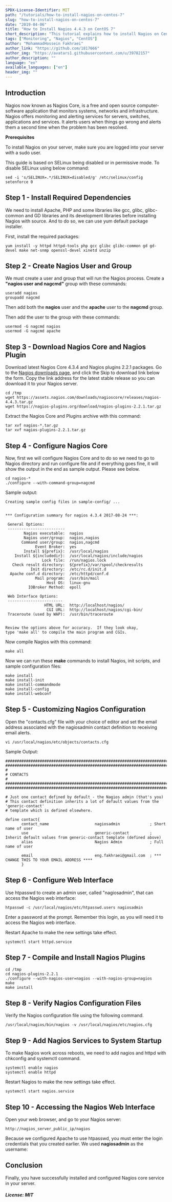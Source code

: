 ```yaml
---
SPDX-License-Identifier: MIT
path: "/tutorials/how-to-install-nagios-on-centos-7"
slug: "how-to-install-nagios-on-centos-7"
date: "2019-04-06"
title: "How to Install Nagios 4.4.3 on CentOS 7"
short_description: "This tutorial explains how to install Nagios on CentOS 7"
tags: ["Monitoring", "Nagios", "CentOS"]
author: "MohammadHossein Fakhraei"
author_link: "https://github.com/1817666"
author_img: "https://avatars1.githubusercontent.com/u/39782157"
author_description: ""
language: "en"
available_languages: ["en"]
header_img: ""
---
```


## Introduction

Nagios now known as Nagios Core, is a free and open source computer-software application that monitors systems, networks and infrastructure. Nagios offers monitoring and alerting services for servers, switches, applications and services. It alerts users when things go wrong and alerts them a second time when the problem has been resolved.

**Prerequisites**

To install Nagios on your server, make sure you are logged into your server with a sudo user.

This guide is based on SELinux being disabled or in permissive mode. To disable SELinux using below command:

```
sed -i 's/SELINUX=.*/SELINUX=disabled/g' /etc/selinux/config
setenforce 0
```

## Step 1 - Install Required Dependencies

We need to install Apache, PHP and some libraries like gcc, glibc, glibc-common and GD libraries and its development libraries before installing Nagios with source. And to do so, we can use yum default package installer.

First, install the required packages:

```
yum install -y httpd httpd-tools php gcc glibc glibc-common gd gd-devel make net-snmp openssl-devel xinetd unzip
```

## Step 2 - Create Nagios User and Group

We must create a user and group that will run the Nagios process. Create a **"**nagios** user and **nagcmd**"** group with these commands:

```
useradd nagios
groupadd nagcmd
```

Then add both the **nagios** user and the **apache** user to the **nagcmd** group.

Then add the user to the group with these commands:

```
usermod -G nagcmd nagios
usermod -G nagcmd apache
```

## Step 3 - Download Nagios Core and Nagios Plugin

Download latest Nagios Core 4.3.4 and Nagios plugins 2.2.1 packages. Go to the [Nagios downloads page](http://www.nagios.org/download/core-stay-informed), and click the Skip to download link below the form. Copy the link address for the latest stable release so you can download it to your Nagios server.

```
cd /tmp
wget https://assets.nagios.com/downloads/nagioscore/releases/nagios-4.4.3.tar.gz
wget https://nagios-plugins.org/download/nagios-plugins-2.2.1.tar.gz
```

Extract the Nagios Core and Plugins archive with this command:

```
tar xvf nagios-*.tar.gz
tar xvf nagios-plugins-2.2.1.tar.gz
```


## Step 4 - Configure Nagios Core

Now, first we will configure Nagios Core and to do so we need to go to Nagios directory and run configure file and if everything goes fine, it will show the output in the end as sample output. Please see below.

```
cd nagios-*
./configure --with-command-group=nagcmd
```

Sample output:

```
Creating sample config files in sample-config/ ...


*** Configuration summary for nagios 4.3.4 2017-08-24 ***:

 General Options:
 -------------------------
        Nagios executable:  nagios
        Nagios user/group:  nagios,nagios
       Command user/group:  nagios,nagcmd
             Event Broker:  yes
        Install ${prefix}:  /usr/local/nagios
    Install ${includedir}:  /usr/local/nagios/include/nagios
                Lock file:  /run/nagios.lock
   Check result directory:  ${prefix}/var/spool/checkresults
           Init directory:  /etc/rc.d/init.d
  Apache conf.d directory:  /etc/httpd/conf.d
             Mail program:  /usr/bin/mail
                  Host OS:  linux-gnu
          IOBroker Method:  epoll

 Web Interface Options:
 ------------------------
                 HTML URL:  http://localhost/nagios/
                  CGI URL:  http://localhost/nagios/cgi-bin/
 Traceroute (used by WAP):  /usr/bin/traceroute


Review the options above for accuracy.  If they look okay,
type 'make all' to compile the main program and CGIs.
```

Now compile Nagios with this command:

```
make all
```

Now we can run these **make** commands to install Nagios, init scripts, and sample configuration files:

```
make install
make install-init
make install-commandmode
make install-config
make install-webconf
```

## Step 5 - Customizing Nagios Configuration

Open the "contacts.cfg" file with your choice of editor and set the email address associated with the nagiosadmin contact definition to receiving email alerts.

```
vi /usr/local/nagios/etc/objects/contacts.cfg
```

Sample Output:

```
###############################################################################
###############################################################################
#
# CONTACTS
#
###############################################################################
###############################################################################

# Just one contact defined by default - the Nagios admin (that's you)
# This contact definition inherits a lot of default values from the 'generic-contact'
# template which is defined elsewhere.

define contact{
       contact_name                    nagiosadmin             ; Short name of user
       use                             generic-contact         ; Inherit default values from generic-contact template (defined above)
       alias                           Nagios Admin            ; Full name of user

       email                           eng.fakhraei@gmail.com  ; *** CHANGE THIS TO YOUR EMAIL ADDRESS ****
       }
```

## Step 6 - Configure Web Interface

Use htpasswd to create an admin user, called "nagiosadmin", that can access the Nagios web interface:

```
htpasswd -c /usr/local/nagios/etc/htpasswd.users nagiosadmin
```

Enter a password at the prompt. Remember this login, as you will need it to access the Nagios web interface.

Restart Apache to make the new settings take effect.

```
systemctl start httpd.service
```

## Step 7 - Compile and Install Nagios Plugins

```
cd /tmp
cd nagios-plugins-2.2.1
./configure --with-nagios-user=nagios --with-nagios-group=nagios
make
make install
```

## Step 8 - Verify Nagios Configuration Files

Verify the Nagios configuration file using the following command.

```
/usr/local/nagios/bin/nagios -v /usr/local/nagios/etc/nagios.cfg
```

## Step 9 - Add Nagios Services to System Startup

To make Nagios work across reboots, we need to add nagios and httpd with chkconfig and systemctl command.

```
systemctl enable nagios
systemctl enable httpd
```

Restart Nagios to make the new settings take effect.

```
systemctl start nagios.service
```

## Step 10 - Accessing the Nagios Web Interface

Open your web browser, and go to your Nagios server:

```
http://nagios_server_public_ip/nagios
```

Because we configured Apache to use htpasswd, you must enter the login credentials that you created earlier. We used **nagiosadmin** as the username:

## Conclusion

Finally, you have successfully installed and configured Nagios core service in your server.

##### License: MIT

<!---

Contributors's Certificate of Origin

By making a contribution to this project, I certify that:

(a) The contribution was created in whole or in part by me and I have
    the right to submit it under the license indicated in the file; or

(b) The contribution is based upon previous work that, to the best of my
    knowledge, is covered under an appropriate license and I have the
    right under that license to submit that work with modifications,
    whether created in whole or in part by me, under the same license
    (unless I am permitted to submit under a different license), as
    indicated in the file; or

(c) The contribution was provided directly to me by some other person
    who certified (a), (b) or (c) and I have not modified it.

(d) I understand and agree that this project and the contribution are
    public and that a record of the contribution (including all personal
    information I submit with it, including my sign-off) is maintained
    indefinitely and may be redistributed consistent with this project
    or the license(s) involved.

Signed-off-by: [MohammadHossein Fakhraei eng.fakhraei@gmail.com]

-->
